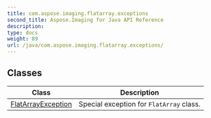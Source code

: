 ```yaml
---
title: com.aspose.imaging.flatarray.exceptions
second_title: Aspose.Imaging for Java API Reference
description: 
type: docs
weight: 89
url: /java/com.aspose.imaging.flatarray.exceptions/
---
```


## Classes

| Class | Description |
| --- | --- |
| [FlatArrayException](../com.aspose.imaging.flatarray.exceptions/flatarrayexception) | Special exception for `FlatArray` class. |
